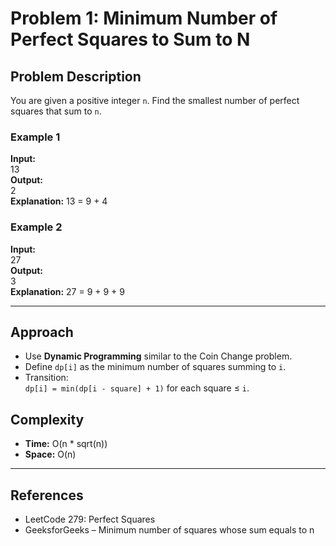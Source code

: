 # Problem 1: Minimum Number of Perfect Squares to Sum to N

## Problem Description

You are given a positive integer `n`. Find the smallest number of perfect squares that sum to `n`.

### Example 1

**Input:**  
13  
**Output:**  
2  
**Explanation:** 13 = 9 + 4

### Example 2

**Input:**  
27  
**Output:**  
3  
**Explanation:** 27 = 9 + 9 + 9

---

## Approach

- Use **Dynamic Programming** similar to the Coin Change problem.
- Define `dp[i]` as the minimum number of squares summing to `i`.
- Transition:  
  `dp[i] = min(dp[i - square] + 1)` for each square ≤ `i`.

## Complexity

- **Time:** O(n \* sqrt(n))
- **Space:** O(n)

---

## References

- LeetCode 279: Perfect Squares
- GeeksforGeeks – Minimum number of squares whose sum equals to n
